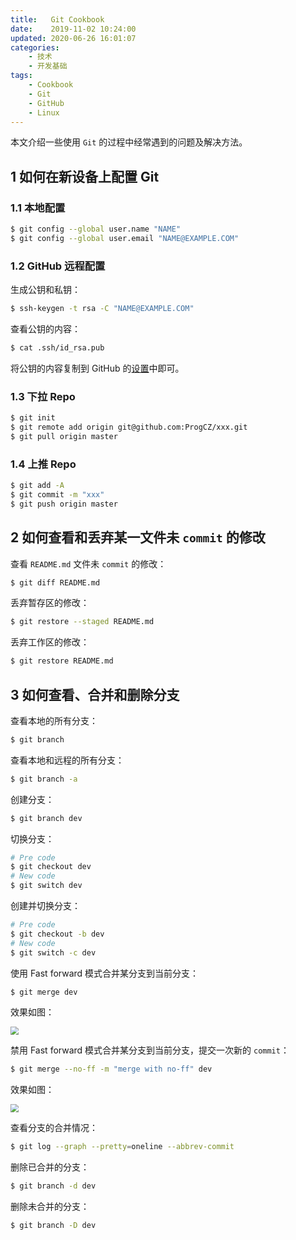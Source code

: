 ```yaml
---
title:   Git Cookbook
date:    2019-11-02 10:24:00
updated: 2020-06-26 16:01:07
categories:
    - 技术
    - 开发基础
tags:
    - Cookbook
    - Git
    - GitHub
    - Linux
---
```


本文介绍一些使用 `Git` 的过程中经常遇到的问题及解决方法。

<!-- more -->

## 1 如何在新设备上配置 Git

### 1.1 本地配置

```bash
$ git config --global user.name "NAME"
$ git config --global user.email "NAME@EXAMPLE.COM"
```

### 1.2 GitHub 远程配置

生成公钥和私钥：

```bash
$ ssh-keygen -t rsa -C "NAME@EXAMPLE.COM"
```

查看公钥的内容：

```bash
$ cat .ssh/id_rsa.pub
```

将公钥的内容复制到 GitHub 的[设置](https://github.com/settings/keys)中即可。

### 1.3 下拉 Repo

```bash
$ git init
$ git remote add origin git@github.com:ProgCZ/xxx.git
$ git pull origin master
```

### 1.4 上推 Repo

```bash
$ git add -A
$ git commit -m "xxx"
$ git push origin master
```

## 2 如何查看和丢弃某一文件未 `commit` 的修改

查看 `README.md` 文件未 `commit` 的修改：

```bash
$ git diff README.md
```

丢弃暂存区的修改：

```bash
$ git restore --staged README.md
```

丢弃工作区的修改：

```bash
$ git restore README.md
```

## 3 如何查看、合并和删除分支

查看本地的所有分支：

```bash
$ git branch
```

查看本地和远程的所有分支：

```bash
$ git branch -a
```

创建分支：

```bash
$ git branch dev
```

切换分支：

```bash
# Pre code
$ git checkout dev
# New code
$ git switch dev
```

创建并切换分支：

```bash
# Pre code
$ git checkout -b dev
# New code
$ git switch -c dev
```

使用 Fast forward 模式合并某分支到当前分支：

```bash
$ git merge dev
```

效果如图：

<img src="https://image.progcz.com/2020/03/00.png" style="zoom:80%"/>

禁用 Fast forward 模式合并某分支到当前分支，提交一次新的 `commit`：

```bash
$ git merge --no-ff -m "merge with no-ff" dev
```

效果如图：

<img src="https://image.progcz.com/2020/03/01.png" style="zoom:80%"/>

查看分支的合并情况：

```bash
$ git log --graph --pretty=oneline --abbrev-commit
```

删除已合并的分支：

```bash
$ git branch -d dev
```

删除未合并的分支：

```bash
$ git branch -D dev
```
